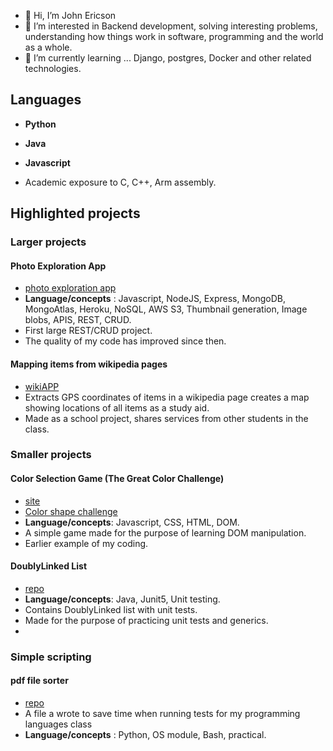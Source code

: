 - 👋 Hi, I’m John Ericson
- 👀 I’m interested in Backend development, solving interesting problems, understanding how things work in software, programming and the world as a whole.
- 🌱 I’m currently learning ... Django, postgres, Docker and other related technologies.


## Languages
- **Python**

- **Java**

- **Javascript**

- Academic exposure to C, C++, Arm assembly.

## Highlighted projects

### Larger projects

#### Photo Exploration App
- [photo exploration app](https://github.com/JREricson/photoAppV1)
- **Language/concepts** : Javascript, NodeJS, Express, MongoDB, MongoAtlas, Heroku, NoSQL, AWS S3, Thumbnail generation, Image blobs, APIS, REST, CRUD.
- First large REST/CRUD project.
- The quality of my code has improved since then.

#### Mapping items from wikipedia pages
- [wikiAPP](https://github.com/JREricson/SE_Project_WikiApp)
- Extracts GPS coordinates of items in a wikipedia page creates a map showing locations of all items as a study aid.
- Made as a school project, shares services from other students in the class.


### Smaller projects
#### Color Selection Game (The Great Color Challenge)
 - [site](https://jrericson.github.io/GreatColorShapeChallenge/)
 - [Color shape challenge](https://github.com/JREricson/GreatColorShapeChallenge)
 - **Language/concepts**: Javascript, CSS, HTML, DOM.
 - A simple game made for the purpose of learning DOM manipulation. 
 - Earlier example of my coding.
 

#### DoublyLinked List
 - [repo](https://github.com/JREricson/GenericADT)
 - **Language/concepts**: Java, Junit5, Unit testing.
 - Contains DoublyLinked list with unit tests.
 - Made for the purpose of practicing unit tests and generics.
 - 
### Simple scripting


#### pdf file sorter
- [repo](https://github.com/JREricson/ScriptsForRunningTests)
- A file a wrote to save time when running tests for my programming languages class
- **Language/concepts** : Python, OS module, Bash, practical.


<!-- #### A script I run to sort pdfs .
- **Language/concepts** : python/ OS module, Bash, pratical-->






